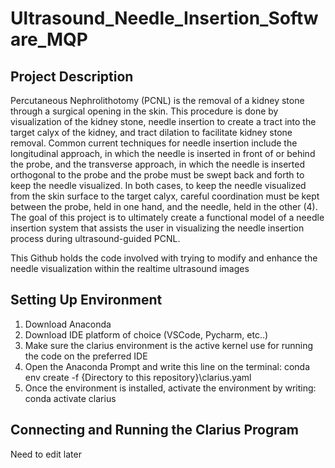 # Ultrasound_Needle_Insertion_Software_MQP

## Project Description

Percutaneous Nephrolithotomy (PCNL) is the removal of a kidney stone through a surgical opening in the skin. This procedure is done by visualization of the kidney stone, needle insertion to create a tract into the target calyx of the kidney, and tract dilation to facilitate kidney stone removal. Common current techniques for needle insertion include the longitudinal approach, in which the needle is inserted in front of or behind the probe, and the transverse approach, in which the needle is inserted orthogonal to the probe and the probe must be swept back and forth to keep the needle visualized. In both cases, to keep the needle visualized from the skin surface to the target calyx, careful coordination must be kept between the probe, held in one hand, and the needle, held in the other (4). The goal of this project is to ultimately create a functional model of a needle insertion system that assists the user in visualizing the needle insertion process during ultrasound-guided PCNL.

This Github holds the code involved with trying to modify and enhance the needle visualization within the realtime ultrasound images

## Setting Up Environment
1. Download Anaconda
2. Download IDE platform of choice (VSCode, Pycharm, etc..)
3. Make sure the clarius environment is the active kernel use for running the code on the preferred IDE 
4. Open the Anaconda Prompt and write this line on the terminal: conda env create -f {Directory to this repository}\clarius.yaml
5. Once the environment is installed, activate the environment by writing: conda activate clarius

## Connecting and Running the Clarius Program 
Need to edit later
